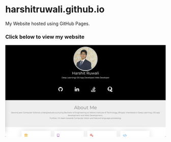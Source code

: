 # harshitruwali.github.io
My Website hosted using GitHub Pages.

### Click below to view my website

<p align="center"> 
  <kbd>
  	<a href="https://harshitruwali.github.io/" target="_blank">
		<img src="img.png"></img>
	</a>
  </kbd>
</p>
